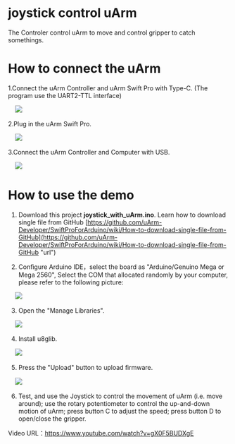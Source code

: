 # joystick control uArm

The Controler control uArm to move and control gripper to catch somethings.

# How to connect the uArm
1.Connect the uArm Controller and uArm Swift Pro with Type-C.
(The program use the UART2-TTL interface)

&nbsp;&nbsp;&nbsp;&nbsp;![](https://github.com/uArm-Developer/Controller/blob/master/scene_demo/joystick_with_uArm/image/Controller_uArm.jpg)

2.Plug in the uArm Swift Pro.

&nbsp;&nbsp;&nbsp;&nbsp;![](https://github.com/uArm-Developer/Controller/blob/master/scene_demo/joystick_with_uArm/image/Plug_uArm.jpg)

3.Connect the uArm Controller and Computer with USB.

&nbsp;&nbsp;&nbsp;&nbsp;![](https://github.com/uArm-Developer/Controller/blob/master/scene_demo/joystick_with_uArm/image/Controller_PC.jpg)

# How to use the demo
1. Download this project **joystick_with_uArm.ino**. 
   Learn how to download single file from GitHub [https://github.com/uArm-Developer/SwiftProForArduino/wiki/How-to-download-single-file-from-GitHub](https://github.com/uArm-Developer/SwiftProForArduino/wiki/How-to-download-single-file-from-GitHub "url")

2. Conﬁgure Arduino IDE，select the board as "Arduino/Genuino Mega or Mega 2560", Select the COM that allocated randomly by your computer, please refer to the following picture:

&nbsp;&nbsp;&nbsp;&nbsp;![](https://github.com/uArm-Developer/Controller/blob/master/scene_demo/joystick_with_uArm/image/tool_set.jpg)

3. Open the "Manage Libraries".

&nbsp;&nbsp;&nbsp;&nbsp;![](https://github.com/uArm-Developer/Controller/blob/master/scene_demo/joystick_with_uArm/image/install_lib.jpg) 

4. Install u8glib.

&nbsp;&nbsp;&nbsp;&nbsp;![](https://github.com/uArm-Developer/Controller/blob/master/scene_demo/joystick_with_uArm/image/u8glib.jpg)

5. Press the "Upload" button to upload ﬁrmware.

&nbsp;&nbsp;&nbsp;&nbsp;![](https://github.com/uArm-Developer/Controller/blob/master/scene_demo/joystick_with_uArm/image/upload.jpg)

6. Test, and use the Joystick to control the movement of uArm (i.e. move around); use the rotary potentiometer to control the up-and-down motion of uArm; press button C to adjust the speed; press button D to open/close the gripper.


Video URL：https://www.youtube.com/watch?v=gX0F5BUDXgE 